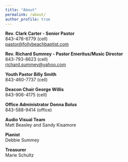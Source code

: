 ```yaml
---
title: "About"
permalink: /about/
author_profile: true
---
```


<b>Rev. Clark Carter - Senior Pastor</b><br> 843-478-6779 (cell)<br>pastor@follybeachbaptist.com

<b> Rev. Richard Summey - Pastor Emeritus/Music Director</b><br> 843-793-8623
(cell)<br>richard.summey@yahoo.com

<b> Youth Pastor Billy Smith</b><br> 843-460-7737 (cell)

<b> Deacon Chair George Willis</b><br> 843-906-4175 (cell)

<b> Office Administrator Donna Bolus</b><br> 843-588-9414 (office)

<b> Audio Visual Team</b><br> Matt Beasley and Sandy Kisamore

<b> Pianist</b><br> Debbie Summey

<b> Treasurer</b><br> Marie Schultz
